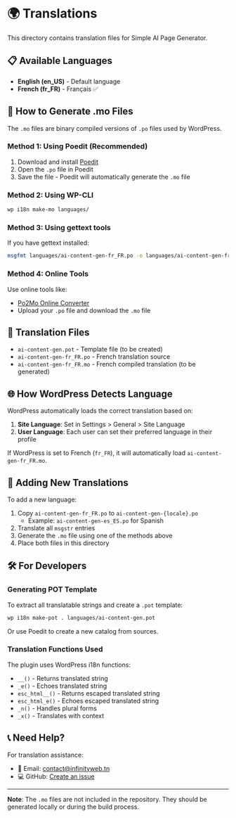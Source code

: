 # 🌍 Translations

This directory contains translation files for Simple AI Page Generator.

## 📋 Available Languages

- **English (en_US)** - Default language
- **French (fr_FR)** - Français ✅

## 🔧 How to Generate .mo Files

The `.mo` files are binary compiled versions of `.po` files used by WordPress.

### Method 1: Using Poedit (Recommended)

1. Download and install [Poedit](https://poedit.net/)
2. Open the `.po` file in Poedit
3. Save the file - Poedit will automatically generate the `.mo` file

### Method 2: Using WP-CLI

```bash
wp i18n make-mo languages/
```

### Method 3: Using gettext tools

If you have gettext installed:

```bash
msgfmt languages/ai-content-gen-fr_FR.po -o languages/ai-content-gen-fr_FR.mo
```

### Method 4: Online Tools

Use online tools like:
- [Po2Mo Online Converter](https://po2mo.net/)
- Upload your `.po` file and download the `.mo` file

## 📝 Translation Files

- `ai-content-gen.pot` - Template file (to be created)
- `ai-content-gen-fr_FR.po` - French translation source
- `ai-content-gen-fr_FR.mo` - French compiled translation (to be generated)

## 🌐 How WordPress Detects Language

WordPress automatically loads the correct translation based on:

1. **Site Language**: Set in Settings > General > Site Language
2. **User Language**: Each user can set their preferred language in their profile

If WordPress is set to French (`fr_FR`), it will automatically load `ai-content-gen-fr_FR.mo`.

## 🔄 Adding New Translations

To add a new language:

1. Copy `ai-content-gen-fr_FR.po` to `ai-content-gen-{locale}.po`
   - Example: `ai-content-gen-es_ES.po` for Spanish
2. Translate all `msgstr` entries
3. Generate the `.mo` file using one of the methods above
4. Place both files in this directory

## 🛠️ For Developers

### Generating POT Template

To extract all translatable strings and create a `.pot` template:

```bash
wp i18n make-pot . languages/ai-content-gen.pot
```

Or use Poedit to create a new catalog from sources.

### Translation Functions Used

The plugin uses WordPress i18n functions:

- `__()` - Returns translated string
- `_e()` - Echoes translated string
- `esc_html__()` - Returns escaped translated string
- `esc_html_e()` - Echoes escaped translated string
- `_n()` - Handles plural forms
- `_x()` - Translates with context

## 📞 Need Help?

For translation assistance:
- 📧 Email: contact@infinityweb.tn
- 💻 GitHub: [Create an issue](https://github.com/AkremBelkahla/simple-ai-page-generator/issues)

---

**Note**: The `.mo` files are not included in the repository. They should be generated locally or during the build process.
